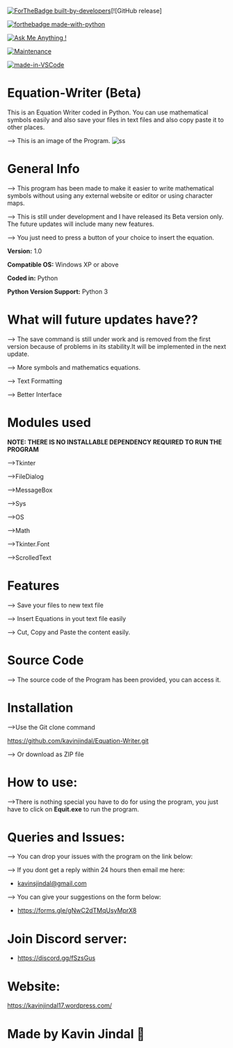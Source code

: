 
[![ForTheBadge built-by-developers](http://ForTheBadge.com/images/badges/built-by-developers.svg)](https://GitHub.com/Naereen/)[![GitHub release]


[![forthebadge made-with-python](http://ForTheBadge.com/images/badges/made-with-python.svg)](https://www.python.org/)

[![Ask Me Anything !](https://img.shields.io/badge/Ask%20me-anything-1abc9c.svg)](https://GitHub.com/Naereen/ama)

[![Maintenance](https://img.shields.io/badge/Maintained%3F-yes-green.svg)](https://GitHub.com/Naereen/StrapDown.js/graphs/commit-activity)

[![made-in-VSCode](https://img.shields.io/badge/Made%20for-VSCode-1f425f.svg)](https://code.visualstudio.com/)

# Equation-Writer (Beta)
This is an Equation Writer coded in Python. You can use mathematical symbols easily and also save your files in text files and also copy paste it to other places.

--> This is an image of the Program. 
![ss](https://user-images.githubusercontent.com/68228966/96552414-59dc3280-12d1-11eb-9787-d31658f83aed.PNG)

# General Info
--> This program has been made to make it easier to write mathematical symbols without using any external website or editor or using character maps.

--> This is still under development and I have released its Beta version only. The future updates will include many new features.

--> You just need to press a button of your choice to insert the equation.

**Version:** 1.0

**Compatible OS:** Windows XP or above

**Coded in:** Python

**Python Version Support:** Python 3

# What will future updates have??

--> The save command is still under work and is removed from the first version because of problems in its stability.It will be implemented in the next update.

--> More symbols and mathematics equations. 

--> Text Formatting 

--> Better Interface


# Modules used
**NOTE: THERE IS NO INSTALLABLE DEPENDENCY REQUIRED TO RUN THE PROGRAM**

-->Tkinter

-->FileDialog

-->MessageBox

-->Sys

-->OS

-->Math

-->Tkinter.Font

-->ScrolledText

# Features
--> Save your files to new text file

--> Insert Equations in yout text file easily

--> Cut, Copy and Paste the content easily.

# Source Code

--> The source code of the Program has been provided, you can access it.

# Installation
-->Use the Git clone command 

https://github.com/kavinjindal/Equation-Writer.git

--> Or download as ZIP file

# How to use:
-->There is nothing special you have to do for using the program, you just have to click on **Equit.exe** to run the program.

# Queries and Issues:
--> You can drop your issues with the program on the link below:

--> If you dont get a reply within 24 hours then email me here:

* kavinsjindal@gmail.com

--> You can give your suggestions on the form below:

* https://forms.gle/gNwC2dTMqUsyMprX8

# Join Discord server:

* https://discord.gg/fSzsGus

# Website: 

https://kavinjindal17.wordpress.com/

# Made by Kavin Jindal :metal:
